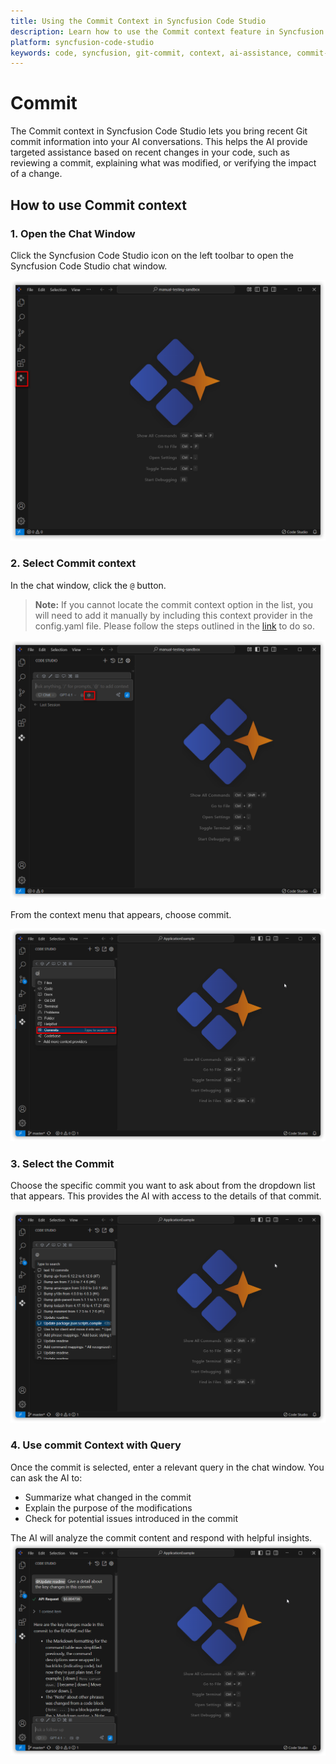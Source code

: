 ```yaml
---
title: Using the Commit Context in Syncfusion Code Studio
description: Learn how to use the Commit context feature in Syncfusion Code Studio to get detailed explanations and assistance based on recent Git commits in your repository.
platform: syncfusion-code-studio
keywords: code, syncfusion, git-commit, context, ai-assistance, commit-explanation, version-control, developer-tools
---
```


# Commit

The Commit context in Syncfusion Code Studio lets you bring recent Git commit information into your AI conversations. This helps the AI provide targeted assistance based on recent changes in your code, such as reviewing a commit, explaining what was modified, or verifying the impact of a change.



## How to use Commit context

### 1. Open the Chat Window

Click the Syncfusion Code Studio icon on the left toolbar to open the Syncfusion Code Studio chat window.

<img src="../../feature-images/open_chat.png" alt="openchat" />



### 2. Select Commit context

In the chat window, click the `@` button.

> **Note:** If you cannot locate the commit context option in the list, you will need to add it manually by including this context provider in the config.yaml file. Please follow the steps outlined in the [link](https://help.syncfusion.com/code-studio/features/context-providers/add-more-contextproviders/How-to-configure-more-contextproviders)  to do so.

<img src="../../feature-images/click-context.png" alt="Clickcontext" />

From the context menu that appears, choose commit.

<img src="../../feature-images/CommitSelect.png" alt="Commit opencontext" />



### 3. Select the Commit

Choose the specific commit you want to ask about from the dropdown list that appears. This provides the AI with access to the details of that commit.

<img src="../../feature-images/CommitSelectContent.png" alt="Commit choose" />



### 4. Use commit Context with Query

Once the commit is selected, enter a relevant query in the chat window. You can ask the AI to:

- Summarize what changed in the commit
- Explain the purpose of the modifications
- Check for potential issues introduced in the commit

The AI will analyze the commit content and respond with helpful insights.
<img src="../../feature-images/commitresult.png" alt="Commit output" />

